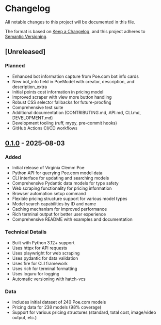 # Changelog

All notable changes to this project will be documented in this file.

The format is based on [Keep a Changelog](https://keepachangelog.com/en/1.0.0/),
and this project adheres to [Semantic Versioning](https://semver.org/spec/v2.0.0.html).

## [Unreleased]

### Planned
- Enhanced bot information capture from Poe.com bot info cards
- New bot_info field in PoeModel with creator, description, and description_extra
- Initial points cost information in pricing model
- Improved scraper with view more button handling
- Robust CSS selector fallbacks for future-proofing
- Comprehensive test suite
- Additional documentation (CONTRIBUTING.md, API.md, CLI.md, DEVELOPMENT.md)
- Development tooling (ruff, mypy, pre-commit hooks)
- GitHub Actions CI/CD workflows

## [0.1.0] - 2025-08-03

### Added
- Initial release of Virginia Clemm Poe
- Python API for querying Poe.com model data
- CLI interface for updating and searching models
- Comprehensive Pydantic data models for type safety
- Web scraping functionality for pricing information
- Browser automation setup command
- Flexible pricing structure support for various model types
- Model search capabilities by ID and name
- Caching mechanism for improved performance
- Rich terminal output for better user experience
- Comprehensive README with examples and documentation

### Technical Details
- Built with Python 3.12+ support
- Uses httpx for API requests
- Uses playwright for web scraping
- Uses pydantic for data validation
- Uses fire for CLI framework
- Uses rich for terminal formatting
- Uses loguru for logging
- Automatic versioning with hatch-vcs

### Data
- Includes initial dataset of 240 Poe.com models
- Pricing data for 238 models (98% coverage)
- Support for various pricing structures (standard, total cost, image/video output, etc.)

[0.1.0]: https://github.com/twardoch/virginia-clemm-poe/releases/tag/v0.1.0